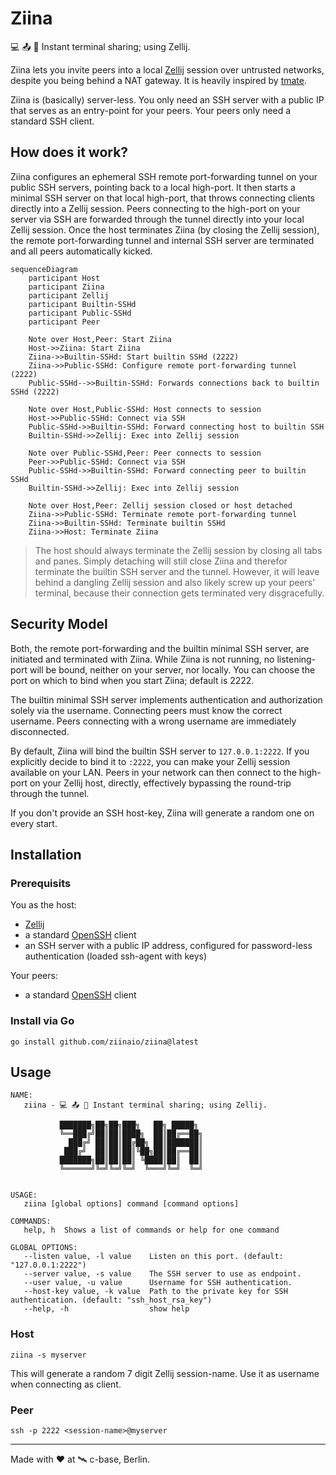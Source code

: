 # Ziina

💻 📤 👥 Instant terminal sharing; using Zellij.

Ziina lets you invite peers into a local [Zellij](https://github.com/zellij-org/zellij) session over untrusted networks, despite you being behind a NAT gateway.
It is heavily inspired by [tmate](https://github.com/tmate-io/tmate).

Ziina is (basically) server-less.
You only need an SSH server with a public IP that serves as an entry-point for your peers.
Your peers only need a standard SSH client.

## How does it work?

Ziina configures an ephemeral SSH remote port-forwarding tunnel on your public SSH servers, pointing back to a local high-port.
It then starts a minimal SSH server on that local high-port, that throws connecting clients directly into a Zellij session.
Peers connecting to the high-port on your server via SSH are forwarded through the tunnel directly into your local Zellij session.
Once the host terminates Ziina (by closing the Zellij session), the remote port-forwarding tunnel and internal SSH server are terminated and all peers automatically kicked.

```mermaid
sequenceDiagram
    participant Host
    participant Ziina
    participant Zellij
    participant Builtin-SSHd
    participant Public-SSHd
    participant Peer

    Note over Host,Peer: Start Ziina
    Host->>Ziina: Start Ziina
    Ziina->>Builtin-SSHd: Start builtin SSHd (2222)
    Ziina->>Public-SSHd: Configure remote port-forwarding tunnel (2222)
    Public-SSHd-->>Builtin-SSHd: Forwards connections back to builtin SSHd (2222)

    Note over Host,Public-SSHd: Host connects to session
    Host->>Public-SSHd: Connect via SSH
    Public-SSHd->>Builtin-SSHd: Forward connecting host to builtin SSH
    Builtin-SSHd->>Zellij: Exec into Zellij session

    Note over Public-SSHd,Peer: Peer connects to session
    Peer->>Public-SSHd: Connect via SSH
    Public-SSHd->>Builtin-SSHd: Forward connecting peer to builtin SSHd
    Builtin-SSHd->>Zellij: Exec into Zellij session

    Note over Host,Peer: Zellij session closed or host detached
    Ziina->>Public-SSHd: Terminate remote port-forwarding tunnel
    Ziina->>Builtin-SSHd: Terminate builtin SSHd
    Ziina->>Host: Terminate Ziina
```

> The host should always terminate the Zellij session by closing all tabs and panes.
> Simply detaching will still close Ziina and therefor terminate the builtin SSH server and the tunnel.
> However, it will leave behind a dangling Zellij session and also likely screw up your peers' terminal, because their connection gets terminated very disgracefully.

## Security Model

Both, the remote port-forwarding and the builtin minimal SSH server, are initiated and terminated with Ziina.
While Ziina is not running, no listening-port will be bound, neither on your server, nor locally.
You can choose the port on which to bind when you start Ziina; default is 2222.

The builtin minimal SSH server implements authentication and authorization solely via the username.
Connecting peers must know the correct username.
Peers connecting with a wrong username are immediately disconnected.

By default, Ziina will bind the builtin SSH server to `127.0.0.1:2222`.
If you explicitly decide to bind it to `:2222`, you can make your Zellij session available on your LAN.
Peers in your network can then connect to the high-port on your Zellij host, directly, effectively bypassing the round-trip through the tunnel.

If you don't provide an SSH host-key, Ziina will generate a random one on every start.

## Installation

### Prerequisits

You as the host:

- [Zellij](https://zellij.dev/)
- a standard [OpenSSH](https://github.com/openssh/openssh-portable) client
- an SSH server with a public IP address, configured for password-less authentication (loaded ssh-agent with keys)

Your peers:

- a standard [OpenSSH](https://github.com/openssh/openssh-portable) client

### Install via Go

```
go install github.com/ziinaio/ziina@latest
```

## Usage

```
NAME:
   ziina - 💻 📤 👥 Instant terminal sharing; using Zellij.

           ███████╗██╗██╗███╗   ██╗ █████╗
           ╚══███╔╝██║██║████╗  ██║██╔══██╗
             ███╔╝ ██║██║██╔██╗ ██║███████║
            ███╔╝  ██║██║██║╚██╗██║██╔══██║
           ███████╗██║██║██║ ╚████║██║  ██║
           ╚══════╝╚═╝╚═╝╚═╝  ╚═══╝╚═╝  ╚═╝


USAGE:
   ziina [global options] command [command options]

COMMANDS:
   help, h  Shows a list of commands or help for one command

GLOBAL OPTIONS:
   --listen value, -l value    Listen on this port. (default: "127.0.0.1:2222")
   --server value, -s value    The SSH server to use as endpoint.
   --user value, -u value      Username for SSH authentication.
   --host-key value, -k value  Path to the private key for SSH authentication. (default: "ssh_host_rsa_key")
   --help, -h                  show help
```

### Host

```
ziina -s myserver
```

This will generate a random 7 digit Zellij session-name.
Use it as username when connecting as client.

### Peer

```
ssh -p 2222 <session-name>@myserver
```

---

Made with :heart: at :artificial_satellite: c-base, Berlin.
